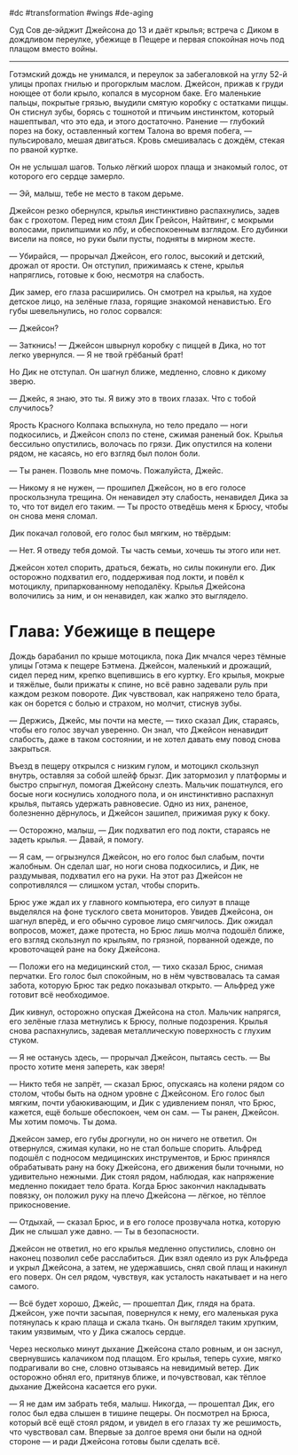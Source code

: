 #dc #transformation #wings #de-aging 

Суд Сов де‑эйджит Джейсона до 13 и даёт крылья; встреча с Диком в дождливом переулке, убежище в Пещере и первая спокойная ночь под плащом вместо войны.

---

Готэмский дождь не унимался, и переулок за забегаловкой на углу 52-й улицы пропах гнилью и прогорклым маслом. Джейсон, прижав к груди ноющее от боли крыло, копался в мусорном баке. Его маленькие пальцы, покрытые грязью, выудили смятую коробку с остатками пиццы. Он стиснул зубы, борясь с тошнотой и птичьим инстинктом, который нашептывал, что это еда, и этого достаточно. Ранение — глубокий порез на боку, оставленный когтем Талона во время побега, — пульсировало, мешая двигаться. Кровь смешивалась с дождём, стекая по рваной куртке.

Он не услышал шагов. Только лёгкий шорох плаща и знакомый голос, от которого его сердце замерло.

— Эй, малыш, тебе не место в таком дерьме.

Джейсон резко обернулся, крылья инстинктивно распахнулись, задев бак с грохотом. Перед ним стоял Дик Грейсон, Найтвинг, с мокрыми волосами, прилипшими ко лбу, и обеспокоенным взглядом. Его дубинки висели на поясе, но руки были пусты, подняты в мирном жесте.

— Убирайся, — прорычал Джейсон, его голос, высокий и детский, дрожал от ярости. Он отступил, прижимаясь к стене, крылья напряглись, готовые к бою, несмотря на слабость.

Дик замер, его глаза расширились. Он смотрел на крылья, на худое детское лицо, на зелёные глаза, горящие знакомой ненавистью. Его губы шевельнулись, но голос сорвался:

— Джейсон?

— Заткнись! — Джейсон швырнул коробку с пиццей в Дика, но тот легко увернулся. — Я не твой грёбаный брат!

Но Дик не отступал. Он шагнул ближе, медленно, словно к дикому зверю.

— Джейс, я знаю, это ты. Я вижу это в твоих глазах. Что с тобой случилось?

Ярость Красного Колпака вспыхнула, но тело предало — ноги подкосились, и Джейсон сполз по стене, сжимая раненый бок. Крылья бессильно опустились, волочась по грязи. Дик опустился на колени рядом, не касаясь, но его взгляд был полон боли.

— Ты ранен. Позволь мне помочь. Пожалуйста, Джейс.

— Никому я не нужен, — прошипел Джейсон, но в его голосе проскользнула трещина. Он ненавидел эту слабость, ненавидел Дика за то, что тот видел его таким. — Ты просто отведёшь меня к Брюсу, чтобы он снова меня сломал.

Дик покачал головой, его голос был мягким, но твёрдым:

— Нет. Я отведу тебя домой. Ты часть семьи, хочешь ты этого или нет.

Джейсон хотел спорить, драться, бежать, но силы покинули его. Дик осторожно подхватил его, поддерживая под локти, и повёл к мотоциклу, припаркованному неподалёку. Крылья Джейсона волочились за ним, и он ненавидел, как жалко это выглядело.



# Глава: Убежище в пещере

Дождь барабанил по крыше мотоцикла, пока Дик мчался через тёмные улицы Готэма к пещере Бэтмена. Джейсон, маленький и дрожащий, сидел перед ним, крепко вцепившись в его куртку. Его крылья, мокрые и тяжёлые, были прижаты к спине, но всё равно задевали руль при каждом резком повороте. Дик чувствовал, как напряжено тело брата, как он борется с болью и страхом, но молчит, стиснув зубы.

— Держись, Джейс, мы почти на месте, — тихо сказал Дик, стараясь, чтобы его голос звучал уверенно. Он знал, что Джейсон ненавидит слабость, даже в таком состоянии, и не хотел давать ему повод снова закрыться.

Въезд в пещеру открылся с низким гулом, и мотоцикл скользнул внутрь, оставляя за собой шлейф брызг. Дик затормозил у платформы и быстро спрыгнул, помогая Джейсону слезть. Мальчик пошатнулся, его босые ноги коснулись холодного пола, и он инстинктивно распахнул крылья, пытаясь удержать равновесие. Одно из них, раненое, болезненно дёрнулось, и Джейсон зашипел, прижимая руку к боку.

— Осторожно, малыш, — Дик подхватил его под локти, стараясь не задеть крылья. — Давай, я помогу.

— Я сам, — огрызнулся Джейсон, но его голос был слабым, почти жалобным. Он сделал шаг, но ноги снова подкосились, и Дик, не раздумывая, подхватил его на руки. На этот раз Джейсон не сопротивлялся — слишком устал, чтобы спорить.

Брюс уже ждал их у главного компьютера, его силуэт в плаще выделялся на фоне тусклого света мониторов. Увидев Джейсона, он шагнул вперёд, и его обычно суровое лицо смягчилось. Дик ожидал вопросов, может, даже протеста, но Брюс лишь молча подошёл ближе, его взгляд скользнул по крыльям, по грязной, порванной одежде, по кровоточащей ране на боку Джейсона.

— Положи его на медицинский стол, — тихо сказал Брюс, снимая перчатки. Его голос был спокойным, но в нём чувствовалась та самая забота, которую Брюс так редко показывал открыто. — Альфред уже готовит всё необходимое.

Дик кивнул, осторожно опуская Джейсона на стол. Мальчик напрягся, его зелёные глаза метнулись к Брюсу, полные подозрения. Крылья снова распахнулись, задевая металлическую поверхность с глухим стуком.

— Я не останусь здесь, — прорычал Джейсон, пытаясь сесть. — Вы просто хотите меня запереть, как зверя!

— Никто тебя не запрёт, — сказал Брюс, опускаясь на колени рядом со столом, чтобы быть на одном уровне с Джейсоном. Его голос был мягким, почти убаюкивающим, и Дик с удивлением понял, что Брюс, кажется, ещё больше обеспокоен, чем он сам. — Ты ранен, Джейсон. Мы хотим помочь. Ты дома.

Джейсон замер, его губы дрогнули, но он ничего не ответил. Он отвернулся, сжимая кулаки, но не стал больше спорить. Альфред подошёл с подносом медицинских инструментов, и Брюс принялся обрабатывать рану на боку Джейсона, его движения были точными, но удивительно нежными. Дик стоял рядом, наблюдая, как напряжение медленно покидает тело брата. Когда Брюс закончил накладывать повязку, он положил руку на плечо Джейсона — лёгкое, но тёплое прикосновение.

— Отдыхай, — сказал Брюс, и в его голосе прозвучала нотка, которую Дик не слышал уже давно. — Ты в безопасности.

Джейсон не ответил, но его крылья медленно опустились, словно он наконец позволил себе расслабиться. Дик взял одеяло из рук Альфреда и укрыл Джейсона, а затем, не удержавшись, снял свой плащ и накинул его поверх. Он сел рядом, чувствуя, как усталость накатывает и на него самого.

— Всё будет хорошо, Джейс, — прошептал Дик, глядя на брата. Джейсон, уже почти засыпая, повернулся к нему, его маленькая рука потянулась к краю плаща и сжала ткань. Он выглядел таким хрупким, таким уязвимым, что у Дика сжалось сердце.

Через несколько минут дыхание Джейсона стало ровным, и он заснул, свернувшись калачиком под плащом. Его крылья, теперь сухие, мягко подрагивали во сне, словно отзываясь на невидимый ветер. Дик осторожно обнял его, притянув ближе, и почувствовал, как тёплое дыхание Джейсона касается его руки.

— Я не дам им забрать тебя, малыш. Никогда, — прошептал Дик, его голос был едва слышен в тишине пещеры. Он посмотрел на Брюса, который всё ещё стоял рядом, и увидел в его глазах ту же решимость, что чувствовал сам. Впервые за долгое время они были на одной стороне — и ради Джейсона готовы были сделать всё.
